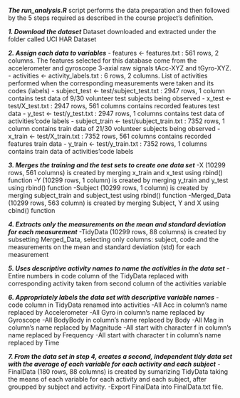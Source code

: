 ***The run_analysis.R*** script performs the data preparation and then followed by the 5 steps required as described in the course project’s definition.

***1. Download the dataset***
Dataset downloaded and extracted under the folder called UCI HAR Dataset

***2. Assign each data to variables***
    - features <- features.txt : 561 rows, 2 columns.
    The features selected for this database come from the accelerometer and gyroscope 3-axial raw signals tAcc-XYZ and tGyro-XYZ.
    - activities <- activity_labels.txt : 6 rows, 2 columns.
    List of activities performed when the corresponding measurements were taken and its codes (labels)
    - subject_test <- test/subject_test.txt : 2947 rows, 1 column
    contains test data of 9/30 volunteer test subjects being observed
    - x_test <- test/X_test.txt : 2947 rows, 561 columns
    contains recorded features test data
    - y_test <- test/y_test.txt : 2947 rows, 1 columns
    contains test data of activities’code labels
    - subject_train <- test/subject_train.txt : 7352 rows, 1 column
    contains train data of 21/30 volunteer subjects being observed
    - x_train <- test/X_train.txt : 7352 rows, 561 columns
    contains recorded features train data
    - y_train <- test/y_train.txt : 7352 rows, 1 columns
    contains train data of activities’code labels

***3. Merges the training and the test sets to create one data set***
    -X (10299 rows, 561 columns) is created by merging x_train and x_test using rbind() function
    -Y (10299 rows, 1 column) is created by merging y_train and y_test using rbind() function
    -Subject (10299 rows, 1 column) is created by merging subject_train and subject_test using rbind() function
    -Merged_Data (10299 rows, 563 column) is created by merging Subject, Y and X using cbind() function

***4. Extracts only the measurements on the mean and standard deviation for each measurement***
    -TidyData (10299 rows, 88 columns) is created by subsetting Merged_Data, selecting only columns: subject, code and the measurements on the mean and standard deviation (std)      for each measurement

***5. Uses descriptive activity names to name the activities in the data set***
    -Entire numbers in code column of the TidyData replaced with corresponding activity taken from second column of the activities variable

***6. Appropriately labels the data set with descriptive variable names***
    -code column in TidyData renamed into activities
    -All Acc in column’s name replaced by Accelerometer
    -All Gyro in column’s name replaced by Gyroscope
    -All BodyBody in column’s name replaced by Body
    -All Mag in column’s name replaced by Magnitude
    -All start with character f in column’s name replaced by Frequency
    -All start with character t in column’s name replaced by Time

***7. From the data set in step 4, creates a second, independent tidy data set with the average of each variable for each activity and each subject***
    -FinalData (180 rows, 88 columns) is created by sumarizing TidyData taking the means of each variable for each activity and each subject, after groupped by subject and             activity.
     -Export FinalData into FinalData.txt file.
